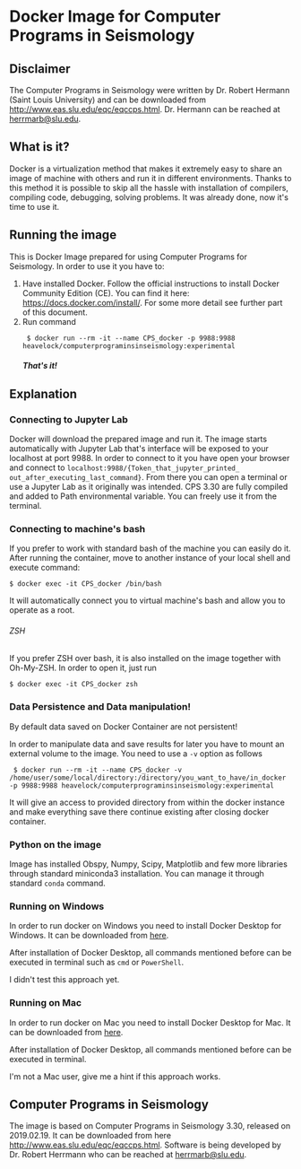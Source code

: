 # Docker Image for Computer Programs in Seismology

## Disclaimer
The Computer Programs in Seismology were written by Dr. Robert Hermann (Saint Louis University) and can be downloaded from http://www.eas.slu.edu/eqc/eqccps.html. Dr. Hermann can be reached at herrmarb@slu.edu.

## What is it?
Docker is a virtualization method that makes it extremely easy to share an image of machine with others and run it in different environments. Thanks to this method it is possible to skip all the hassle with installation of compilers, compiling code, debugging, solving problems. It was already done, now it's time to use it. 

## Running the image
This is Docker Image prepared for using Computer Programs for Seismology. In order to use it you have to:

1. Have installed Docker. Follow the official instructions to install Docker Community Edition (CE). You can find it here: https://docs.docker.com/install/. For some more detail see further part of this document.
2. Run command 
   ```shell
    $ docker run --rm -it --name CPS_docker -p 9988:9988 heavelock/computerprograminsinseismology:experimental
   ```
   ##### That's it!

## Explanation 
### Connecting to Jupyter Lab
Docker will download the prepared image and run it. The image starts automatically with Jupyter Lab that's interface will be exposed to your localhost at port 9988. In order to connect to it you have open your browser and connect to `localhost:9988/{Token_that_jupyter_printed_ out_after_executing_last_command}`. From there you can open a terminal or use a Jupyter Lab as it originally was intended. CPS 3.30 are fully compiled and added to Path environmental variable. You can freely use it from the terminal.

### Connecting to machine's bash
If you prefer to work with standard bash of the machine you can easily do it. After running the container, move to another instance of your local shell and execute command:
```shell
$ docker exec -it CPS_docker /bin/bash
```

It will automatically connect you to virtual machine's bash and allow you to operate as a root.

###### ZSH
If you prefer ZSH over bash, it is also installed on the image together with Oh-My-ZSH. In order to open it, just run 
```shell
$ docker exec -it CPS_docker zsh
```

### Data Persistence and Data manipulation!
By default data saved on Docker Container are not persistent!

In order to manipulate data and save results for later you have to mount an external volume to the image. You  need to use a `-v` option as follows
   ```shell
    $ docker run --rm -it --name CPS_docker -v /home/user/some/local/directory:/directory/you_want_to_have/in_docker -p 9988:9988 heavelock/computerprograminsinseismology:experimental
   ```

It will give an access to provided directory from within the docker instance and make everything save there continue existing after closing docker container.

### Python on the image
Image has installed Obspy, Numpy, Scipy, Matplotlib and few more libraries through standard miniconda3 installation. You can manage it through standard `conda` command. 

### Running on Windows
In order to run docker on Windows you need to install Docker Desktop for Windows. It can be downloaded from [here](https://hub.docker.com/editions/community/docker-ce-desktop-windows).

After installation of Docker Desktop, all commands mentioned before can be executed in terminal such as `cmd` or `PowerShell`. 

I didn't test this approach yet.

### Running on Mac
In order to run docker on Mac you need to install Docker Desktop for Mac. It can be downloaded from [here](https://hub.docker.com/editions/community/docker-ce-desktop-mac).

After installation of Docker Desktop, all commands mentioned before can be executed in terminal.

I'm not a Mac user, give me a hint if this approach works.

## Computer Programs in Seismology
The image is based on Computer Programs in Seismology 3.30, released on 2019.02.19. It can be downloaded from here http://www.eas.slu.edu/eqc/eqccps.html. Software is being developed by Dr. Robert Herrmann who can be reached at herrmarb@slu.edu.